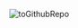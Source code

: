 ![toGithubRepo](https://github.com/mnovgorodtsev/football-data-analysis/assets/92621652/6ef9c344-0f55-4c7e-b92b-e8dceeb4ac4b)
